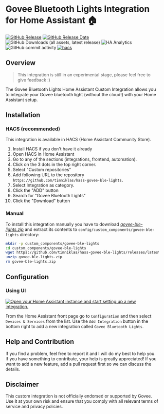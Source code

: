 # Govee Bluetooth Lights Integration for Home Assistant 🏠

[![GitHub Release](https://img.shields.io/github/v/release/timniklas/hass-govee-ble-lights?sort=semver&style=for-the-badge&color=green)](https://github.com/timniklas/hass-govee-ble-lights/releases/)
[![GitHub Release Date](https://img.shields.io/github/release-date/timniklas/hass-govee-ble-lights?style=for-the-badge&color=green)](https://github.com/timniklas/hass-govee-ble-lights/releases/)
![GitHub Downloads (all assets, latest release)](https://img.shields.io/github/downloads/timniklas/hass-govee-ble-lights/latest/total?style=for-the-badge&label=Downloads%20latest%20Release)
![HA Analytics](https://img.shields.io/badge/dynamic/json?url=https%3A%2F%2Fanalytics.home-assistant.io%2Fcustom_integrations.json&query=%24.govee-ble-lights.total&style=for-the-badge&label=Active%20Installations&color=red)
![GitHub commit activity](https://img.shields.io/github/commit-activity/m/timniklas/hass-govee-ble-lights?style=for-the-badge)
[![hacs](https://img.shields.io/badge/HACS-Integration-blue.svg?style=for-the-badge)](https://github.com/hacs/integration)

## Overview

> This integration is still in an experimental stage, please feel free to give feedback :)

The Govee Bluetooth Lights Home Assistant Custom Integration allows you to integrate your Govee bluetooth light (without the cloud!) with your Home Assistant setup.

## Installation

### HACS (recommended)

This integration is available in HACS (Home Assistant Community Store).

1. Install HACS if you don't have it already
2. Open HACS in Home Assistant
3. Go to any of the sections (integrations, frontend, automation).
4. Click on the 3 dots in the top right corner.
5. Select "Custom repositories"
6. Add following URL to the repository `https://github.com/timniklas/hass-govee-ble-lights`.
7. Select Integration as category.
8. Click the "ADD" button
9. Search for "Govee Bluetooth Lights"
10. Click the "Download" button

### Manual

To install this integration manually you have to download [_govee-ble-lights.zip_](https://github.com/timniklas/hass-govee-ble-lights/releases/latest/) and extract its contents to `config/custom_components/govee-ble-lights` directory:

```bash
mkdir -p custom_components/govee-ble-lights
cd custom_components/govee-ble-lights
wget https://github.com/timniklas/hass-govee-ble-lights/releases/latest/download/govee-ble-lights.zip
unzip govee-ble-lights.zip
rm govee-ble-lights.zip
```

## Configuration

### Using UI

[![Open your Home Assistant instance and start setting up a new integration.](https://my.home-assistant.io/badges/config_flow_start.svg)](https://my.home-assistant.io/redirect/config_flow_start/?domain=govee-ble-lights)

From the Home Assistant front page go to `Configuration` and then select `Devices & Services` from the list.
Use the `Add Integration` button in the bottom right to add a new integration called `Govee Bluetooth Lights`.

## Help and Contribution

If you find a problem, feel free to report it and I will do my best to help you.
If you have something to contribute, your help is greatly appreciated!
If you want to add a new feature, add a pull request first so we can discuss the details.

## Disclaimer

This custom integration is not officially endorsed or supported by Govee.
Use it at your own risk and ensure that you comply with all relevant terms of service and privacy policies.
